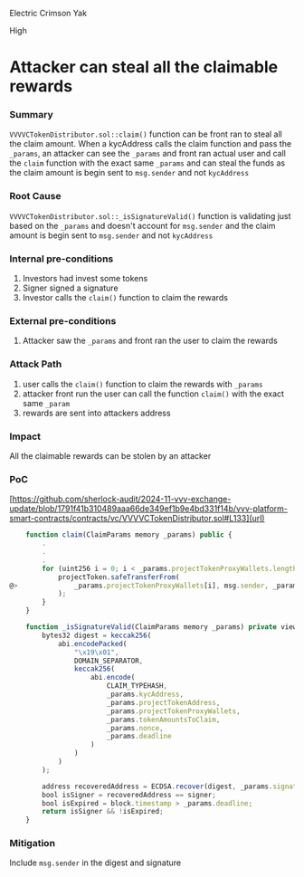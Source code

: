 Electric Crimson Yak

High

# Attacker can steal all the claimable rewards

### Summary

`VVVVCTokenDistributor.sol::claim()` function can be front ran to steal all the claim amount.
When a kycAddress calls the claim function and pass the `_params`, an attacker can see the `_params` and front ran actual user and call the `claim` function with the exact same `_params` and can steal the funds as the claim amount is begin sent to `msg.sender` and not `kycAddress`

### Root Cause

`VVVVCTokenDistributor.sol::_isSignatureValid()` function is validating just based on the `_params` and doesn't account for `msg.sender` and the claim amount is begin sent to `msg.sender` and not `kycAddress`

### Internal pre-conditions


1. Investors had invest some tokens
2. Signer signed a signature
3. Investor calls the `claim()` function to claim the rewards

### External pre-conditions

1. Attacker saw the `_params` and front ran the user to claim the rewards

### Attack Path

1.  user calls the `claim()` function to claim the rewards with `_params`
2.  attacker front run the user can call the function `claim()` with the exact same `_param`
3. rewards are sent into attackers address

### Impact

All the claimable rewards can be stolen by an attacker

### PoC

[https://github.com/sherlock-audit/2024-11-vvv-exchange-update/blob/1791f41b310489aaa66de349ef1b9e4bd331f14b/vvv-platform-smart-contracts/contracts/vc/VVVVCTokenDistributor.sol#L133](url)

```javascript
    function claim(ClaimParams memory _params) public {
        .
        .
        .
        for (uint256 i = 0; i < _params.projectTokenProxyWallets.length; i++) {
            projectToken.safeTransferFrom(
@>              _params.projectTokenProxyWallets[i], msg.sender, _params.tokenAmountsToClaim[i]
            );
        }
    }

    function _isSignatureValid(ClaimParams memory _params) private view returns (bool) {
        bytes32 digest = keccak256(
            abi.encodePacked(
                "\x19\x01",
                DOMAIN_SEPARATOR,
                keccak256(
                    abi.encode(
                        CLAIM_TYPEHASH,
                        _params.kycAddress,
                        _params.projectTokenAddress,
                        _params.projectTokenProxyWallets,
                        _params.tokenAmountsToClaim,
                        _params.nonce,
                        _params.deadline
                    )
                )
            )
        );

        address recoveredAddress = ECDSA.recover(digest, _params.signature);
        bool isSigner = recoveredAddress == signer;
        bool isExpired = block.timestamp > _params.deadline;
        return isSigner && !isExpired;
    }
```

### Mitigation

Include `msg.sender` in the digest and signature